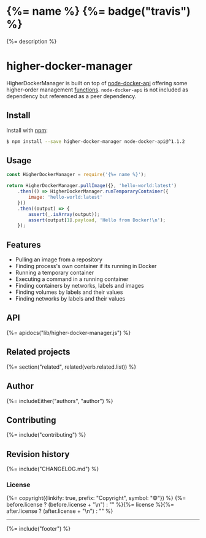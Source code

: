
# {%= name %} {%= badge("travis") %}

{%= description %}

# higher-docker-manager

HigherDockerManager is built on top of [node-docker-api](https://www.npmjs.com/package/node-docker-api) offering some higher-order management [functions](#features). `node-docker-api` is not included as dependency but referenced as a peer dependency.

## Install

Install with [npm](https://www.npmjs.com/):

```sh
$ npm install --save higher-docker-manager node-docker-api@^1.1.2
```

## Usage

```js
const HigherDockerManager = require('{%= name %}');

return HigherDockerManager.pullImage({}, 'hello-world:latest')
    .then(() => HigherDockerManager.runTemporaryContainer({
        image: 'hello-world:latest'
    }))
    .then((output) => {
        assert(_.isArray(output));
        assert(output[1].payload, 'Hello from Docker!\n');
    });
```

## Features

* Pulling an image from a repository
* Finding process's own container if its running in Docker
* Running a temporary container
* Executing a command in a running container
* Finding containers by networks, labels and images
* Finding volumes by labels and their values
* Finding networks by labels and their values

## API

{%= apidocs("lib/higher-docker-manager.js") %}

## Related projects

{%= section("related", related(verb.related.list)) %}

## Author

{%= includeEither("authors", "author") %}

## Contributing

{%= include("contributing") %}

## Revision history

{%= include("CHANGELOG.md") %}

### License
{%= copyright({linkify: true, prefix: "Copyright", symbol: "©"}) %}
{%= before.license ? (before.license + "\n") : "" %}{%= license %}{%= after.license ? (after.license + "\n") : "" %}

***

{%= include("footer") %}
